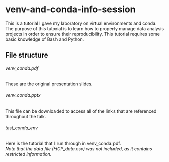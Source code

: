 # venv-and-conda-info-session
This is a tutorial I gave my laboratory on virtual environments and conda. The purpose of this tutorial is to learn how to properly manage data analysis projects in order to ensure their reproducibility. This tutorial requires some basic knowledge of Bash and Python. 


## File structure
###### venv_conda.pdf
These are the original presentation slides.

###### venv_conda.pptx
This file can be downloaded to access all of the links that are referenced throughout the talk.
  
###### test_conda_env
Here is the tutorial that I run through in venv_conda.pdf.\
*Note that the data file (HCP_data.csv) was not included, as it contains restricted information.*
